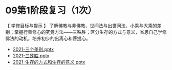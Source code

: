 # 09第1阶段复习（1次）


【 学修目标与提示 】
了解佛教与非佛教、世间法与出世间法、小乘与大乘的差别；掌握行善修心的究竟方法——三殊胜；区分生存的方式与意义，省思自己学修佛法的动机，培养初步的出离心和菩提心。


- [2021-三个差别.pptx](https://www.huidengvan.com/f/up/2021%E6%85%A7%E7%81%AF%E7%A6%85%E4%BF%AE%E7%AC%AC%E4%B8%80%E8%AF%BE-%E4%B8%89%E4%B8%AA%E5%B7%AE%E5%88%AB.pptx)
- [2021-三殊胜.pptx](http://huidengchanxiu.net/hdv/f/up/%E6%85%A7%E7%81%AF%E7%A6%85%E4%BF%AE%E7%8F%AD%E7%AC%AC%E4%B8%83%E5%A0%82%E8%AF%BE.pptx)
- [2021-生存的方式和生存的意义.pptx](http://huidengchanxiu.net/hdv/f/up/2021-生存的方式和生存的意义.pptx)
